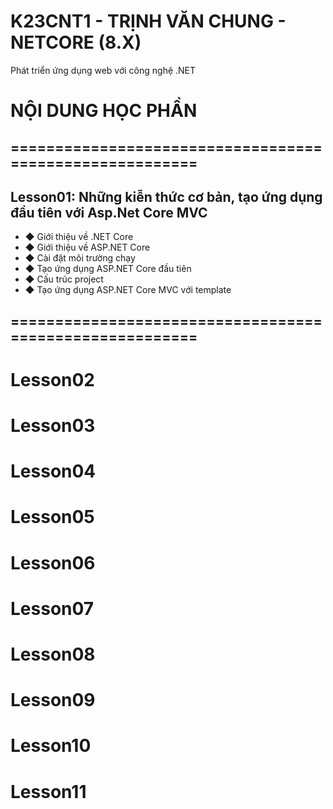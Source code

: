 # K23CNT1 - TRỊNH VĂN CHUNG - NETCORE (8.X)
Phát triển ứng dụng web với công nghệ .NET
# NỘI DUNG HỌC PHẦN
## ========================================================
## Lesson01: Những kiễn thức cơ bản, tạo ứng dụng đầu tiên với Asp.Net Core MVC
- ◆ Giới thiệu về .NET Core
- ◆ Giới thiệu về ASP.NET Core
- ◆ Cài đặt môi trường chạy
- ◆ Tạo ứng dụng ASP.NET Core đầu tiên
- ◆ Cấu trúc project
- ◆ Tạo ứng dụng ASP.NET Core MVC với template
## ========================================================

# Lesson02


# Lesson03

# Lesson04

# Lesson05


# Lesson06

# Lesson07

# Lesson08


# Lesson09

# Lesson10

# Lesson11



